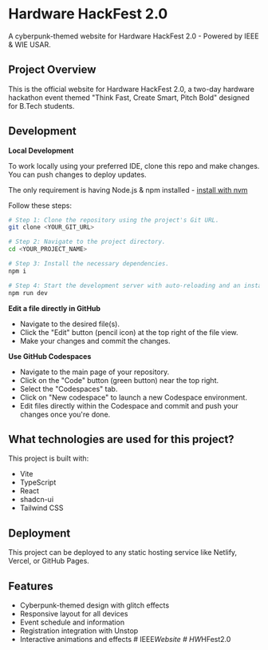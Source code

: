 # Hardware HackFest 2.0

A cyberpunk-themed website for Hardware HackFest 2.0 - Powered by IEEE & WIE USAR.

## Project Overview

This is the official website for Hardware HackFest 2.0, a two-day hardware hackathon event themed "Think Fast, Create Smart, Pitch Bold" designed for B.Tech students.

## Development

**Local Development**

To work locally using your preferred IDE, clone this repo and make changes. You can push changes to deploy updates.

The only requirement is having Node.js & npm installed - [install with nvm](https://github.com/nvm-sh/nvm#installing-and-updating)

Follow these steps:

```sh
# Step 1: Clone the repository using the project's Git URL.
git clone <YOUR_GIT_URL>

# Step 2: Navigate to the project directory.
cd <YOUR_PROJECT_NAME>

# Step 3: Install the necessary dependencies.
npm i

# Step 4: Start the development server with auto-reloading and an instant preview.
npm run dev
```

**Edit a file directly in GitHub**

- Navigate to the desired file(s).
- Click the "Edit" button (pencil icon) at the top right of the file view.
- Make your changes and commit the changes.

**Use GitHub Codespaces**

- Navigate to the main page of your repository.
- Click on the "Code" button (green button) near the top right.
- Select the "Codespaces" tab.
- Click on "New codespace" to launch a new Codespace environment.
- Edit files directly within the Codespace and commit and push your changes once you're done.

## What technologies are used for this project?

This project is built with:

- Vite
- TypeScript
- React
- shadcn-ui
- Tailwind CSS

## Deployment

This project can be deployed to any static hosting service like Netlify, Vercel, or GitHub Pages.

## Features

- Cyberpunk-themed design with glitch effects
- Responsive layout for all devices
- Event schedule and information
- Registration integration with Unstop
- Interactive animations and effects
#   I E E E _ W e b s i t e  
 #   H W _ H F e s t 2 . 0  
 